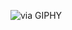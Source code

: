 
<!--Lofiboy-->
![via GIPHY](https://giphy.com/gifs/chillhopmusic-chillhop-MU56lYT1Ov07fVTsnM)


<div align="center">
  
